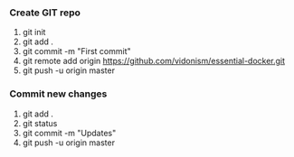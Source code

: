 
### Create GIT repo
1. git init
2. git add .
3. git commit -m "First commit"
4. git remote add origin https://github.com/vidonism/essential-docker.git
5. git push -u origin master


### Commit new changes
1. git add .
2. git status
3. git commit -m "Updates"
4. git push -u origin master
